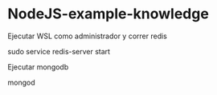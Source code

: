 # NodeJS-example-knowledge

Ejecutar WSL como administrador y correr redis

sudo service redis-server start

Ejecutar mongodb

mongod

